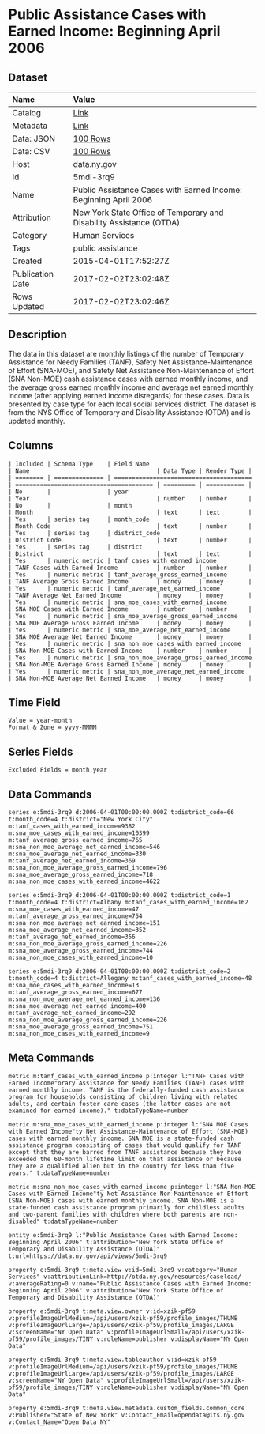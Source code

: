 # Public Assistance Cases with Earned Income: Beginning April 2006

## Dataset

| Name | Value |
| :--- | :---- |
| Catalog | [Link](https://catalog.data.gov/dataset/public-assistance-cases-with-earned-income-beginning-april-2006) |
| Metadata | [Link](https://data.ny.gov/api/views/5mdi-3rq9) |
| Data: JSON | [100 Rows](https://data.ny.gov/api/views/5mdi-3rq9/rows.json?max_rows=100) |
| Data: CSV | [100 Rows](https://data.ny.gov/api/views/5mdi-3rq9/rows.csv?max_rows=100) |
| Host | data.ny.gov |
| Id | 5mdi-3rq9 |
| Name | Public Assistance Cases with Earned Income: Beginning April 2006 |
| Attribution | New York State Office of Temporary and Disability Assistance (OTDA) |
| Category | Human Services |
| Tags | public assistance |
| Created | 2015-04-01T17:52:27Z |
| Publication Date | 2017-02-02T23:02:48Z |
| Rows Updated | 2017-02-02T23:02:46Z |

## Description

The data in this dataset are monthly listings of the number of Temporary Assistance for Needy Families (TANF), Safety Net Assistance-Maintenance of Effort (SNA-MOE), and Safety Net Assistance Non-Maintenance of Effort (SNA Non-MOE) cash assistance cases with earned monthly income, and the average gross earned monthly income and average net earned monthly income (after applying earned income disregards) for these cases.  Data is presented by case type for each local social services district.  The dataset is from the NYS Office of Temporary and Disability Assistance (OTDA) and is updated monthly.

## Columns

```ls
| Included | Schema Type    | Field Name                              | Name                                    | Data Type | Render Type |
| ======== | ============== | ======================================= | ======================================= | ========= | =========== |
| No       |                | year                                    | Year                                    | number    | number      |
| No       |                | month                                   | Month                                   | text      | text        |
| Yes      | series tag     | month_code                              | Month Code                              | text      | number      |
| Yes      | series tag     | district_code                           | District Code                           | text      | number      |
| Yes      | series tag     | district                                | District                                | text      | text        |
| Yes      | numeric metric | tanf_cases_with_earned_income           | TANF Cases with Earned Income           | number    | number      |
| Yes      | numeric metric | tanf_average_gross_earned_income        | TANF Average Gross Earned Income        | money     | money       |
| Yes      | numeric metric | tanf_average_net_earned_income          | TANF Average Net Earned Income          | money     | money       |
| Yes      | numeric metric | sna_moe_cases_with_earned_income        | SNA MOE Cases with Earned Income        | number    | number      |
| Yes      | numeric metric | sna_moe_average_gross_earned_income     | SNA MOE Average Gross Earned Income     | money     | money       |
| Yes      | numeric metric | sna_moe_average_net_earned_income       | SNA MOE Average Net Earned Income       | money     | money       |
| Yes      | numeric metric | sna_non_moe_cases_with_earned_income    | SNA Non-MOE Cases with Earned Income    | number    | number      |
| Yes      | numeric metric | sna_non_moe_average_gross_earned_income | SNA Non-MOE Average Gross Earned Income | money     | money       |
| Yes      | numeric metric | sna_non_moe_average_net_earned_income   | SNA Non-MOE Average Net Earned Income   | money     | money       |
```

## Time Field

```ls
Value = year-month
Format & Zone = yyyy-MMMM
```

## Series Fields

```ls
Excluded Fields = month,year
```

## Data Commands

```ls
series e:5mdi-3rq9 d:2006-04-01T00:00:00.000Z t:district_code=66 t:month_code=4 t:district="New York City" m:tanf_cases_with_earned_income=9382 m:sna_moe_cases_with_earned_income=10399 m:tanf_average_gross_earned_income=765 m:sna_non_moe_average_net_earned_income=546 m:sna_moe_average_net_earned_income=330 m:tanf_average_net_earned_income=369 m:sna_non_moe_average_gross_earned_income=796 m:sna_moe_average_gross_earned_income=718 m:sna_non_moe_cases_with_earned_income=4622

series e:5mdi-3rq9 d:2006-04-01T00:00:00.000Z t:district_code=1 t:month_code=4 t:district=Albany m:tanf_cases_with_earned_income=162 m:sna_moe_cases_with_earned_income=47 m:tanf_average_gross_earned_income=754 m:sna_non_moe_average_net_earned_income=151 m:sna_moe_average_net_earned_income=352 m:tanf_average_net_earned_income=356 m:sna_non_moe_average_gross_earned_income=226 m:sna_moe_average_gross_earned_income=744 m:sna_non_moe_cases_with_earned_income=10

series e:5mdi-3rq9 d:2006-04-01T00:00:00.000Z t:district_code=2 t:month_code=4 t:district=Allegany m:tanf_cases_with_earned_income=48 m:sna_moe_cases_with_earned_income=13 m:tanf_average_gross_earned_income=677 m:sna_non_moe_average_net_earned_income=136 m:sna_moe_average_net_earned_income=400 m:tanf_average_net_earned_income=292 m:sna_non_moe_average_gross_earned_income=226 m:sna_moe_average_gross_earned_income=751 m:sna_non_moe_cases_with_earned_income=9
```

## Meta Commands

```ls
metric m:tanf_cases_with_earned_income p:integer l:"TANF Cases with Earned Income"orary Assistance for Needy Families (TANF) cases with earned monthly income. TANF is the federally-funded cash assistance program for households consisting of children living with related adults, and certain foster care cases (the latter cases are not examined for earned income)." t:dataTypeName=number

metric m:sna_moe_cases_with_earned_income p:integer l:"SNA MOE Cases with Earned Income"ty Net Assistance-Maintenance of Effort (SNA-MOE) cases with earned monthly income. SNA MOE is a state-funded cash assistance program consisting of cases that would qualify for TANF except that they are barred from TANF assistance because they have exceeded the 60-month lifetime limit on that assistance or because they are a qualified alien but in the country for less than five years." t:dataTypeName=number

metric m:sna_non_moe_cases_with_earned_income p:integer l:"SNA Non-MOE Cases with Earned Income"ty Net Assistance Non-Maintenance of Effort (SNA Non-MOE) cases with earned monthly income. SNA Non-MOE is a state-funded cash assistance program primarily for childless adults and two-parent families with children where both parents are non-disabled" t:dataTypeName=number

entity e:5mdi-3rq9 l:"Public Assistance Cases with Earned Income:  Beginning April 2006" t:attribution="New York State Office of Temporary and Disability Assistance (OTDA)" t:url=https://data.ny.gov/api/views/5mdi-3rq9

property e:5mdi-3rq9 t:meta.view v:id=5mdi-3rq9 v:category="Human Services" v:attributionLink=http://otda.ny.gov/resources/caseload/ v:averageRating=0 v:name="Public Assistance Cases with Earned Income:  Beginning April 2006" v:attribution="New York State Office of Temporary and Disability Assistance (OTDA)"

property e:5mdi-3rq9 t:meta.view.owner v:id=xzik-pf59 v:profileImageUrlMedium=/api/users/xzik-pf59/profile_images/THUMB v:profileImageUrlLarge=/api/users/xzik-pf59/profile_images/LARGE v:screenName="NY Open Data" v:profileImageUrlSmall=/api/users/xzik-pf59/profile_images/TINY v:roleName=publisher v:displayName="NY Open Data"

property e:5mdi-3rq9 t:meta.view.tableauthor v:id=xzik-pf59 v:profileImageUrlMedium=/api/users/xzik-pf59/profile_images/THUMB v:profileImageUrlLarge=/api/users/xzik-pf59/profile_images/LARGE v:screenName="NY Open Data" v:profileImageUrlSmall=/api/users/xzik-pf59/profile_images/TINY v:roleName=publisher v:displayName="NY Open Data"

property e:5mdi-3rq9 t:meta.view.metadata.custom_fields.common_core v:Publisher="State of New York" v:Contact_Email=opendata@its.ny.gov v:Contact_Name="Open Data NY"
```